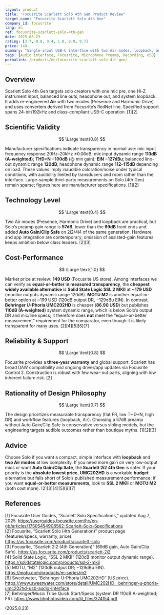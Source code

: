 ```yaml
---
layout: product
title: "Focusrite Scarlett Solo 4th Gen Product Review"
target_name: "Focusrite Scarlett Solo 4th Gen"
company_id: focusrite
lang: en
ref: focusrite-scarlett-solo-4th-gen
date: 2025-08-23
rating: [3.7, 0.8, 0.4, 1.0, 0.8, 0.7]
price: 149
summary: "Single-input USB-C interface with two Air modes, loopback, and 24-bit/192kHz conversion. Lab-grade specs reach transparency; feature set is simpler than 2i2/4i4. Among interfaces with equal-or-better measured transparency, Solo is currently the cheapest widely available option."
tags: [Audio interface, Focusrite, Microphone Preamp, Recording, USB]
permalink: /products/en/focusrite-scarlett-solo-4th-gen/
---
```

## Overview

Scarlett Solo 4th Gen targets solo creators with one mic pre, one Hi-Z instrument input, balanced line outs, headphone out, and system loopback. It adds re-engineered **Air** with two modes (Presence and Harmonic Drive) and uses converters derived from Focusrite’s RedNet line. Specified support spans 24-bit/192kHz and class-compliant USB-C operation. [1][2]

## Scientific Validity

$$ \Large \text{0.8} $$

Manufacturer specifications indicate transparency in normal use: mic input frequency response 20Hz–20kHz ±0.06dB; mic input dynamic range **113dB (A-weighted)**; **THD+N −100dB** (@ min gain); **EIN −127dBu**; balanced line-out dynamic range **120dB**; headphone dynamic range **112–115dB** depending on load. These values imply inaudible coloration/noise under typical conditions, with audibility limited by transducers and room rather than the interface. Large-sample third-party measurements on Solo (4th Gen) remain sparse; figures here are manufacturer specifications. [1][2]

## Technology Level

$$ \Large \text{0.4} $$

Two Air modes (Presence, Harmonic Drive) and loopback are practical, but Solo’s preamp gain range is **57dB**, lower than the **69dB** front ends and added **Auto Gain/Clip Safe** on 2i2/4i4 of the same generation. Hardware and app integration are contemporary; omission of assisted-gain features keeps ambition below class leaders. [2][3]

## Cost-Performance

$$ \Large \text{1.0} $$

Market price at review: **149 USD** (Focusrite US store). Among interfaces we can verify as **equal-or-better in measured transparency**, the **cheapest widely available alternative** is **Solid State Logic SSL 2 MKII** at **~179 USD** (monitor outputs dynamic range 120dB). **MOTU M2** is another equal-or-better option at ~199 USD (120dB output DR, −129dBu EIN). In contrast, **Behringer U-Phoria UMC202HD** is cheaper (**86.90 USD**) but publishes **110dB (A-weighted)** system dynamic range, which is below Solo’s output DR and mic/line specs; it therefore does **not** meet the “equal-or-better measurement” requirement for the comparator, even though it is likely transparent for many uses. [2][4][5][6][7]

## Reliability & Support

$$ \Large \text{0.8} $$

Focusrite provides a **three-year warranty** and global support. Scarlett has broad DAW compatibility and ongoing driver/app updates via Focusrite Control 2. Construction is robust with few wear-out parts, aligning with low inherent failure risk. [2]

## Rationality of Design Philosophy

$$ \Large \text{0.7} $$

The design prioritizes measurable transparency (flat FR, low THD+N, high DR) and workflow features (loopback, Air). Choosing a 57dB preamp without Auto Gain/Clip Safe is conservative versus sibling models, but the engineering targets audible outcomes rather than boutique myths. [1][2][3]

## Advice

Choose Solo if you want a compact, simple interface with **loopback** and **two Air modes** at low complexity. If you need more gain on very low-output mics or want **Auto Gain/Clip Safe**, the **Scarlett 2i2 4th Gen** is safer. If your priority is the **absolute lowest price**, **UMC202HD** is a workable **budget** alternative but falls short of Solo’s published measurement performance; if you want **equal-or-better measurements**, look to **SSL 2 MKII** or **MOTU M2** (both cost more). [2][3][4][5][6][7]

## References

[1] Focusrite User Guides, “Scarlett Solo Specifications,” updated Aug 7, 2025. https://userguides.focusrite.com/hc/en-gb/articles/17505454908562-Scarlett-Solo-Specifications  
[2] Focusrite, “Scarlett Solo (4th Generation)” product page (features/specs, warranty, price). https://us.focusrite.com/products/scarlett-solo  
[3] Focusrite, “Scarlett 2i2 (4th Generation)” (69dB gain, Auto Gain/Clip Safe). https://us.focusrite.com/products/scarlett-2i2  
[4] Solid State Logic, “SSL 2 MKII” (120dB monitor output dynamic range). https://solidstatelogic.com/products/ssl-2-mkii  
[5] MOTU, “M2” (120dB output DR; −129dBu EIN). https://motu.com/products/m-series/m2  
[6] Sweetwater, “Behringer U-Phoria UMC202HD” (US price). https://www.sweetwater.com/store/detail/UMC202HD--behringer-u-phoria-umc202hd-usb-audio-interface  
[7] Behringer/Music Tribe Quick Start/Specs (system DR 110dB A-weighted; FR). https://www.bhphotovideo.com/lit_files/374154.pdf  

(2025.8.23)

